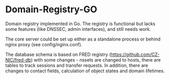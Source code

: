 # Domain-Registry-GO
Domain registry implemented in Go. The registry is functional but lacks some features (like DNSSEC, admin interfaces), and still needs work.

The core server could be set up either as a standalone process or behind nginx proxy (see config/nginx.conf).

The database schema is based on FRED registry (https://github.com/CZ-NIC/fred-db) with some changes - nssets are changed to hosts, there are tables to track sessions and transfer requests. In addition, there are changes to contact fields, calculation of object states and domain lifetimes.
